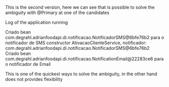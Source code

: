 This is the second version, here we can see that is possible to solve the ambiguity with @Primary at one of the candidates

Log of the application running

Criado bean com.degrahl.adrianfoodapi.di.notificacao.NotificadorSMS@6bfe76b2 para o notificador de SMS
constructor AtivacaoClienteService, notificador: com.degrahl.adrianfoodapi.di.notificacao.NotificadorSMS@6bfe76b2
Criado bean com.degrahl.adrianfoodapi.di.notificacao.NotificationEmail@22283ce6 para o notificador de Email

This is one of the quickest ways to solve the ambiguity, in the other hand does not provides flexibility